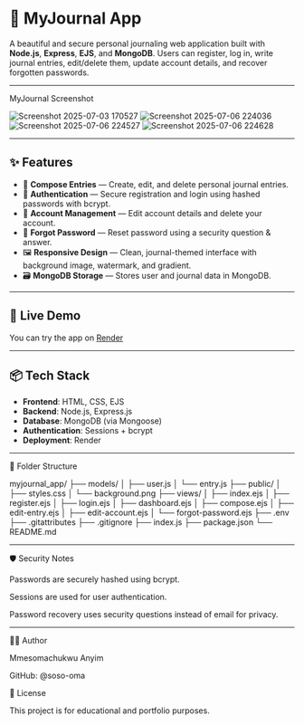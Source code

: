 # 📓 MyJournal App

A beautiful and secure personal journaling web application built with **Node.js**, **Express**, **EJS**, and **MongoDB**. Users can register, log in, write journal entries, edit/delete them, update account details, and recover forgotten passwords.

---

MyJournal Screenshot

![Screenshot 2025-07-03 170527](https://github.com/user-attachments/assets/3ef04ef8-5018-4518-ac41-1945358df3ef)
![Screenshot 2025-07-06 224036](https://github.com/user-attachments/assets/daea6832-162c-480b-a8f2-e8f76af1e94d)
![Screenshot 2025-07-06 224527](https://github.com/user-attachments/assets/12d81d94-189c-4da7-85b2-178c4a440e45)
![Screenshot 2025-07-06 224628](https://github.com/user-attachments/assets/a85e8268-d4bd-404f-8b34-ad26b3c670e0)

---

## ✨ Features

- 📝 **Compose Entries** — Create, edit, and delete personal journal entries.
- 🔐 **Authentication** — Secure registration and login using hashed passwords with bcrypt.
- 🔄 **Account Management** — Edit account details and delete your account.
- 🔑 **Forgot Password** — Reset password using a security question & answer.
- 🖼️ **Responsive Design** — Clean, journal-themed interface with background image, watermark, and gradient.
- 🗃️ **MongoDB Storage** — Stores user and journal data in MongoDB.

---

## 🚀 Live Demo

You can try the app on [Render](https://myjournal-app-kygs.onrender.com)

---

## 📦 Tech Stack

- **Frontend**: HTML, CSS, EJS
- **Backend**: Node.js, Express.js
- **Database**: MongoDB (via Mongoose)
- **Authentication**: Sessions + bcrypt
- **Deployment**: Render
---
📁 Folder Structure

myjournal_app/
├── models/
│   ├── user.js
│   └── entry.js
├── public/
│   ├── styles.css
│   └── background.png
├── views/
│   ├── index.ejs
│   ├── register.ejs
│   ├── login.ejs
│   ├── dashboard.ejs
│   ├── compose.ejs
│   ├── edit-entry.ejs
│   ├── edit-account.ejs
│   └── forgot-password.ejs
├── .env
├── .gitattributes
├── .gitignore
├── index.js
├── package.json
└── README.md

---
🛡️ Security Notes

Passwords are securely hashed using bcrypt.

Sessions are used for user authentication.

Password recovery uses security questions instead of email for privacy.

---

🧑‍💻 Author

Mmesomachukwu Anyim

GitHub: @soso-oma


📜 License

This project is for educational and portfolio purposes.
